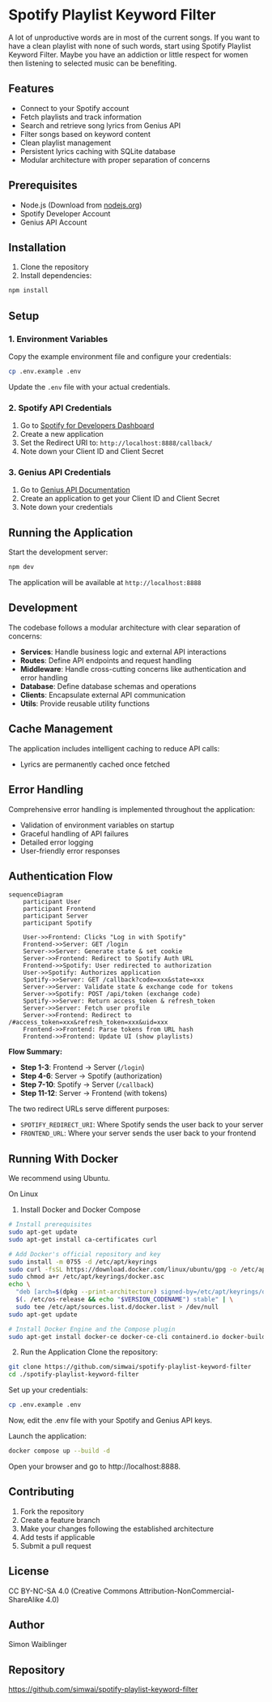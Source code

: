 # Spotify Playlist Keyword Filter

A lot of unproductive words are in most of the current songs. If you want to have a clean playlist with none of such words, start using Spotify Playlist Keyword Filter. Maybe you have an addiction or little respect for women then listening to selected music can be benefiting.

## Features

- Connect to your Spotify account
- Fetch playlists and track information
- Search and retrieve song lyrics from Genius API
- Filter songs based on keyword content
- Clean playlist management
- Persistent lyrics caching with SQLite database
- Modular architecture with proper separation of concerns

## Prerequisites

- Node.js (Download from [nodejs.org](https://nodejs.org/download/))
- Spotify Developer Account
- Genius API Account

## Installation

1. Clone the repository
2. Install dependencies:

```bash
npm install
```

## Setup

### 1. Environment Variables

Copy the example environment file and configure your credentials:

```bash
cp .env.example .env
```

Update the `.env` file with your actual credentials.

### 2. Spotify API Credentials

1. Go to [Spotify for Developers Dashboard](https://developer.spotify.com/dashboard)
2. Create a new application
3. Set the Redirect URI to: `http://localhost:8888/callback/`
4. Note down your Client ID and Client Secret

### 3. Genius API Credentials

1. Go to [Genius API Documentation](https://docs.genius.com/)
2. Create an application to get your Client ID and Client Secret
3. Note down your credentials

## Running the Application

Start the development server:

```bash
npm dev
```

The application will be available at `http://localhost:8888`

## Development

The codebase follows a modular architecture with clear separation of concerns:

- **Services**: Handle business logic and external API interactions
- **Routes**: Define API endpoints and request handling
- **Middleware**: Handle cross-cutting concerns like authentication and error handling
- **Database**: Define database schemas and operations
- **Clients**: Encapsulate external API communication
- **Utils**: Provide reusable utility functions

## Cache Management

The application includes intelligent caching to reduce API calls:

- Lyrics are permanently cached once fetched

## Error Handling

Comprehensive error handling is implemented throughout the application:

- Validation of environment variables on startup
- Graceful handling of API failures
- Detailed error logging
- User-friendly error responses

## Authentication Flow

```mermaid
sequenceDiagram
    participant User
    participant Frontend
    participant Server
    participant Spotify

    User->>Frontend: Clicks "Log in with Spotify"
    Frontend->>Server: GET /login
    Server->>Server: Generate state & set cookie
    Server->>Frontend: Redirect to Spotify Auth URL
    Frontend->>Spotify: User redirected to authorization
    User->>Spotify: Authorizes application
    Spotify->>Server: GET /callback?code=xxx&state=xxx
    Server->>Server: Validate state & exchange code for tokens
    Server->>Spotify: POST /api/token (exchange code)
    Spotify->>Server: Return access_token & refresh_token
    Server->>Server: Fetch user profile
    Server->>Frontend: Redirect to /#access_token=xxx&refresh_token=xxx&uid=xxx
    Frontend->>Frontend: Parse tokens from URL hash
    Frontend->>Frontend: Update UI (show playlists)
```

**Flow Summary:**

- **Step 1-3**: Frontend → Server (`/login`)
- **Step 4-6**: Server → Spotify (authorization)
- **Step 7-10**: Spotify → Server (`/callback`)
- **Step 11-12**: Server → Frontend (with tokens)

The two redirect URLs serve different purposes:

- `SPOTIFY_REDIRECT_URI`: Where Spotify sends the user back to your server
- `FRONTEND_URL`: Where your server sends the user back to your frontend


## Running With Docker

We recommend using Ubuntu.

On Linux

1. Install Docker and Docker Compose

```bash
# Install prerequisites
sudo apt-get update
sudo apt-get install ca-certificates curl

# Add Docker's official repository and key
sudo install -m 0755 -d /etc/apt/keyrings
sudo curl -fsSL https://download.docker.com/linux/ubuntu/gpg -o /etc/apt/keyrings/docker.asc
sudo chmod a+r /etc/apt/keyrings/docker.asc
echo \
  "deb [arch=$(dpkg --print-architecture) signed-by=/etc/apt/keyrings/docker.asc] https://download.docker.com/linux/ubuntu \
  $(. /etc/os-release && echo "$VERSION_CODENAME") stable" | \
  sudo tee /etc/apt/sources.list.d/docker.list > /dev/null
sudo apt-get update

# Install Docker Engine and the Compose plugin
sudo apt-get install docker-ce docker-ce-cli containerd.io docker-buildx-plugin docker-compose-plugin
```

2. Run the Application
Clone the repository:

``` bash
git clone https://github.com/simwai/spotify-playlist-keyword-filter
cd ./spotify-playlist-keyword-filter 
```

Set up your credentials:

```bash
cp .env.example .env
```

Now, edit the .env file with your Spotify and Genius API keys.

Launch the application:

```bash
docker compose up --build -d
```

Open your browser and go to http://localhost:8888.

## Contributing

1. Fork the repository
2. Create a feature branch
3. Make your changes following the established architecture
4. Add tests if applicable
5. Submit a pull request

## License

CC BY-NC-SA 4.0 (Creative Commons Attribution-NonCommercial-ShareAlike 4.0)

## Author

Simon Waiblinger

## Repository

<https://github.com/simwai/spotify-playlist-keyword-filter>